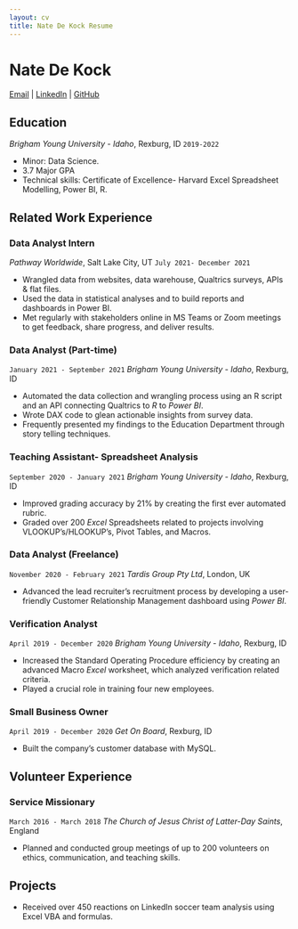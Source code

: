 ```yaml
---
layout: cv
title: Nate De Kock Resume
---
```

# Nate De Kock

<div id="webaddress">
<a href="dek18001@byui.edu">Email</a>
| <a href="https://www.linkedin.com/in/natedekock/">LinkedIn</a>
| <a href="https://github.com/Natedekock">GitHub</a>
</div>

<!-- https://www.monique.tech/the-art-of-markdown -->

## Education

_Brigham Young University - Idaho_, Rexburg, ID `2019-2022`

- Minor: Data Science.
- 3.7 Major GPA
- Technical skills: Certificate of Excellence- Harvard Excel Spreadsheet Modelling, Power BI, R.  

## Related Work Experience

### Data Analyst Intern

_Pathway Worldwide_, Salt Lake City, UT `July 2021- December 2021`

- Wrangled data from websites, data warehouse, Qualtrics surveys, APIs & flat files.
- Used the data in statistical analyses and to build reports and dashboards in Power BI.
- Met regularly with stakeholders online in MS Teams or Zoom meetings to get feedback, share progress, and deliver results. 

### Data Analyst (Part-time)

`January 2021 - September 2021`
_Brigham Young University - Idaho_, Rexburg, ID

- Automated the data collection and wrangling process using an R script and an API connecting Qualtrics to *R* to *Power BI*.  
- Wrote DAX code to glean actionable insights from survey data. 
- Frequently presented my findings to the Education Department through story telling techniques. 


### Teaching Assistant- Spreadsheet Analysis

`September 2020 - January 2021`
_Brigham Young University - Idaho_, Rexburg, ID

- Improved grading accuracy by 21% by creating the first ever automated rubric.  
- Graded over 200 *Excel* Spreadsheets related to projects involving VLOOKUP’s/HLOOKUP’s, Pivot Tables, and Macros.  
 

### Data Analyst (Freelance)

`November 2020 - February 2021`
_Tardis Group Pty Ltd_, London, UK

- Advanced the lead recruiter’s recruitment process by developing a user-friendly Customer Relationship Management dashboard using *Power BI*. 

### Verification Analyst

`April 2019 - December 2020`
_Brigham Young University - Idaho_, Rexburg, ID

- Increased the Standard Operating Procedure efficiency by creating an advanced Macro *Excel* worksheet, which analyzed verification related criteria. 
- Played a crucial role in training four new employees. 


### Small Business Owner

`April 2019 - December 2020`
_Get On Board_, Rexburg, ID

- Built the company’s customer database with MySQL. 

## Volunteer Experience

### Service Missionary

`March 2016 - March 2018`
_The Church of Jesus Christ of Latter-Day Saints_, England

- Planned and conducted group meetings of up to 200 volunteers on ethics, communication, and teaching skills.

## Projects 

- Received over 450 reactions on LinkedIn soccer team analysis using Excel VBA and formulas. 



<!-- ### Footer

Last updated: May 2013 -->
